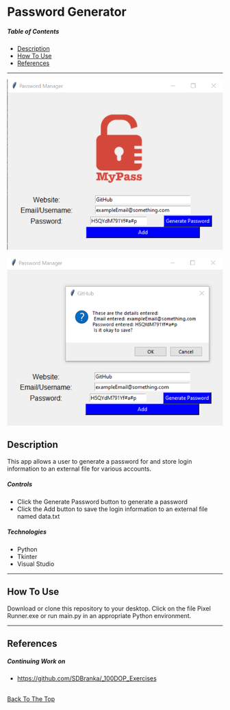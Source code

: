 # Password Generator

##### Table of Contents

- [Description](#description)
- [How To Use](#how-to-use)
- [References](#references)

---

![alt text](https://github.com/SDBranka/Password_Generator/blob/main/Pw_Generator_Screenshot0.png)


![Screenshot](Pw_Generator_Screenshot1.png)


## Description

This app allows a user to generate a password for and store login information to an external file for various accounts.

##### Controls

- Click the Generate Password button to generate a password
- Click the Add button to save the login information to an external file named data.txt

##### Technologies

- Python
- Tkinter
- Visual Studio

---

## How To Use

Download or clone this repository to your desktop. Click on the file Pixel Runner.exe or run main.py in an appropriate Python environment.

---

## References

##### Continuing Work on

- https://github.com/SDBranka/_100DOP_Exercises

\
[Back To The Top](#password-generator)